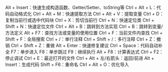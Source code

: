 Alt + Insert：快速生成构造函数、Getter/Setter、toString等
Ctrl + Alt + L：代码自动格式化
Ctrl + Alt + M：快速提取方法
Ctrl + Alt + V：提取变量
Ctrl + D：复制当前行或选中代码块
Ctrl + X：剪切当前行
Ctrl + N：快速定位类
Ctrl + Shift + N：快速定位文件
Ctrl + Alt + B：跳转到方法实现
Ctrl + B：跳转到变量/方法定义
Alt + F7：查找方法或变量的使用位置
Ctrl + F：当前文件内查找
Ctrl + Shift + F：全局搜索
Ctrl + /：单行注释
Ctrl + Shift + /：多行注释
Ctrl + Z：撤销
Ctrl + Shift + Z：重做
Alt + Enter：快速修复建议
Ctrl + Space：代码自动补全
F7：单步进入
F8：单步跳过
F9：继续执行
Alt + F8：计算表达式
Ctrl + F2：停止调试
Ctrl + E：最近打开的文件
Ctrl + Alt + 左/右箭头：返回/前进
Alt + Insert：生成代码
Shift + F6：重命名
Ctrl + Alt + O：优化导入